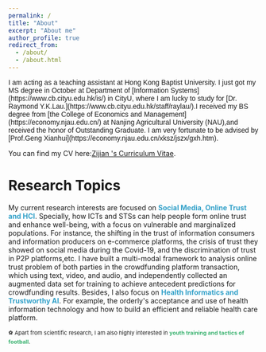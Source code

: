 ```yaml
---
permalink: /
title: "About"
excerpt: "About me"
author_profile: true
redirect_from: 
  - /about/
  - /about.html
---
```


<p style="font-family: Arial;">
I am acting as a teaching assistant at Hong Kong Baptist University. I just got my MS degree in October at Department of [Information Systems](https://www.cb.cityu.edu.hk/is/) in CityU, where I am lucky to study for [Dr. Raymond Y.K.Lau.](https://www.cb.cityu.edu.hk/staff/raylau/).I received my BS degree from [the College of Economics and Management](https://economy.njau.edu.cn/) at Nanjing Agricultural University (NAU),and received the honor of Outstanding Graduate. I am very fortunate to be advised by [Prof.Geng Xianhui](https://economy.njau.edu.cn/xksz/jszx/gxh.htm).

You can find my CV here:[Zijian 's Curriculum Vitae](../assets/Resume_Zijian.pdf).
</p>



Research Topics
======

My current research interests are focused on <span style="color: #33A1C9;">**Social Media, Online Trust and HCI**</span>. Specially, how ICTs and STSs can help people form online trust and enhance well-being, with a focus on vulnerable and marginalized populations. For instance, the shifting in the trust of information consumers and information producers on e-commerce platforms, the crisis of trust they showed on social media during the Covid-19, and the discrimination of trust in P2P platforms,etc. I have built a multi-modal framework to analysis online trust problem of both parties in the crowdfunding platform transaction, which using text, video, and audio, and independently collected an augmented data set for training to achieve antecedent predictions for crowdfunding results. Besides, I also focus on <span style="color: #33A1C9;">**Health Informatics and Trustworthy AI**</span>. For example, the orderly's acceptance and use of health information technology and how to build an efficient and reliable health care platform. 

<span style="font-size: 11px;">⚽️ Apart from scientific research, I am also highly interested in  <span style="color: #3CB371;">**youth training and tactics of football**</span>. 


